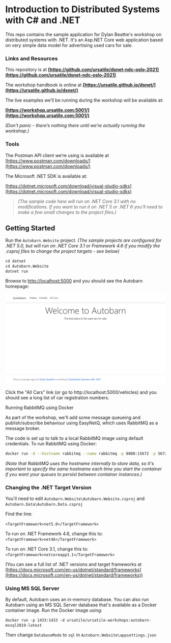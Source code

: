 # Introduction to Distributed Systems with C# and .NET
This repo contains the sample application for Dylan Beattie's workshop on distributed systems with .NET. It's an Asp.NET Core web application based on very simple data model for advertising used cars for sale.

### Links and Resources

This repository is at **[https://github.com/ursatile/dsnet-ndc-oslo-2021](https://github.com/ursatile/dsnet-ndc-oslo-2021)**

The workshop handbook is online at **[https://ursatile.github.io/dsnet/](https://ursatile.github.io/dsnet/)**

The live examples we’ll be running during the workshop will be available at:

**[https://workshop.ursatile.com:5001/](https://workshop.ursatile.com:5001/)**

*(Don’t panic - there’s nothing there until we’re actually running the workshop.)*

### Tools

The Postman API client we’re using is available at [https://www.postman.com/downloads/](https://www.postman.com/downloads/)

The Microsoft .NET SDK is available at:

[https://dotnet.microsoft.com/download/visual-studio-sdks](https://dotnet.microsoft.com/download/visual-studio-sdks)

> *(The sample code here will run on .NET Core 3.1 with no modifications. If you want to run it on .NET 5 or .NET 6 you’ll need to make a few small changes to the project files.)*



## Getting Started



Run the `Autobarn.Website` project. *(The sample projects are configured for .NET 5.0, but will run on .NET Core 3.1 or Framework 4.6 if you modify the .csproj files to change the project targets - see below)*

```
cd dotnet
cd Autobarn.Website
dotnet run
```

Browse to [http://localhost:5000](http://localhost:5000) and you should see the Autobarn homepage:

![image-20210519192001483](images/autobarn-website-homepage.png)

Click the "All Cars" link (or go to http://localhost:5000/vehicles) and you should see a long list of car registration numbers.

Running RabbitMQ using Docker

As part of the workshop, we'll add some message queueing and publish/subscribe behaviour using EasyNetQ, which uses RabbitMQ as a message broker.

The code is set up to talk to a local RabbitMQ image using default credentials. To run RabbitMQ using Docker:

```bash
docker run -d --hostname rabbitmq --name rabbitmq -p 8080:15672 -p 5672:5672 -e RABBITMQ_DEFAULT_USER=user -e RABBITMQ_DEFAULT_PASS=pass rabbitmq:3-management
```

*(Note that RabbitMQ uses the hostname internally to store data, so it's important to specify the same hostname each time you start the container if you want your queues to persist between container instances.)*

### Changing the .NET Target Version

You'll need to edit `Autobarn.Website\Autobarn.Website.csproj` and `Autobarn.Data\Autobarn.Data.csproj`

Find the line:

`<TargetFramework>net5.0</TargetFramework>`

To run on .NET Framework 4.6, change this to: `<TargetFramework>net46</TargetFramework>`

To run on .NET Core 3.1, change this to: `<TargetFramework>netcoreapp3.1</TargetFramework>`

(You can see a full list of .NET versions and target frameworks at [https://docs.microsoft.com/en-us/dotnet/standard/frameworks](https://docs.microsoft.com/en-us/dotnet/standard/frameworks))

### Using MS SQL Server

By default, Autobarn uses an in-memory database. You can also run Autobarn using an MS SQL Server database that's available as a Docker container image. Run the Docker image using:

```
docker run -p 1433:1433 -d ursatile/ursatile-workshops:autobarn-mssql2019-latest
```

Then change `DatabaseMode` to `sql` in `Autobarn.Website\appsettings.json`

